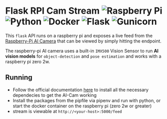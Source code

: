 # Flask RPI Cam Stream ![Raspberry Pi](https://img.shields.io/badge/-Raspberry_Pi-C51A4A?style=flat&logo=Raspberry-Pi) ![Python](https://img.shields.io/badge/python-3670A0?style=flat&logo=python&logoColor=ffdd54) ![Docker](https://img.shields.io/badge/docker-%230db7ed.svg?style=flat&logo=docker&logoColor=white) ![Flask](https://img.shields.io/badge/flask-%23000.svg?style=flat&logo=flask&logoColor=white) ![Gunicorn](https://img.shields.io/badge/gunicorn-%298729.svg?style=flat&logo=gunicorn&logoColor=white)
This `flask` API runs on a raspberry pi and exposes a live feed from the [Raspberry-Pi AI Camera](https://www.raspberrypi.com/products/ai-camera/) that can be viewed by simply hitting the
endpoint.

The raspberry-pi AI camera uses a built-in `IMX500` Vision Sensor to run **AI vision models** for `object-detection` and `pose estimation` and works with a raspberry pi zero 2w.

## Running
- Follow the official documentation [here](https://www.raspberrypi.com/documentation/accessories/ai-camera.html) to install all the necessary dependecies to get the AI-Cam working
- Install the packages from the pipfile via pipenv and run with python, or start the docker container on the raspberry pi (zero 2w or greater)
- stream is viewable at `http://<your-host>:5000/feed`

